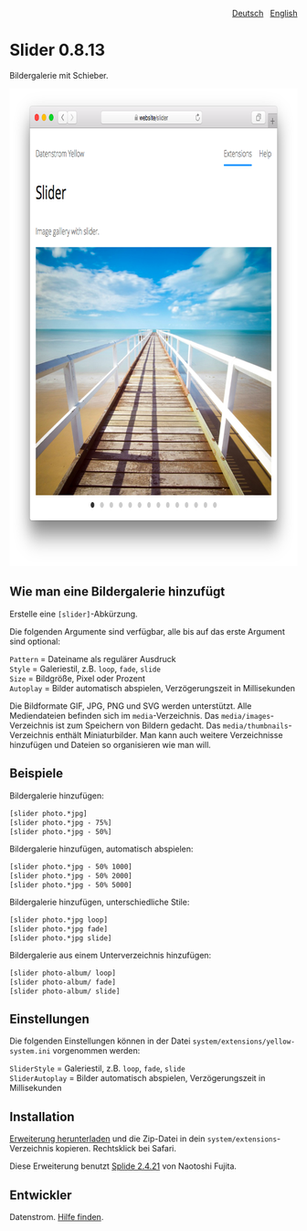<p align="right"><a href="README-de.md">Deutsch</a> &nbsp; <a href="README.md">English</a></p>

Slider 0.8.13
=============
Bildergalerie mit Schieber.

<p align="center"><img src="slider-screenshot.png?raw=true" width="795" height="836" alt="Bildschirmfoto"></p>

## Wie man eine Bildergalerie hinzufügt

Erstelle eine `[slider]`-Abkürzung.

Die folgenden Argumente sind verfügbar, alle bis auf das erste Argument sind optional:
  
`Pattern` = Dateiname als regulärer Ausdruck  
`Style` = Galeriestil, z.B. `loop`, `fade`, `slide`  
`Size` = Bildgröße, Pixel oder Prozent    
`Autoplay` = Bilder automatisch abspielen, Verzögerungszeit in Millisekunden  

Die Bildformate GIF, JPG, PNG und SVG werden unterstützt. Alle Mediendateien befinden sich im `media`-Verzeichnis. Das `media/images`-Verzeichnis ist zum Speichern von Bildern gedacht. Das `media/thumbnails`-Verzeichnis enthält Miniaturbilder. Man kann auch weitere Verzeichnisse hinzufügen und Dateien so organisieren wie man will.

## Beispiele

Bildergalerie hinzufügen:

    [slider photo.*jpg]
    [slider photo.*jpg - 75%]
    [slider photo.*jpg - 50%]

Bildergalerie hinzufügen, automatisch abspielen:

    [slider photo.*jpg - 50% 1000]
    [slider photo.*jpg - 50% 2000]
    [slider photo.*jpg - 50% 5000]

Bildergalerie hinzufügen, unterschiedliche Stile:

    [slider photo.*jpg loop]
    [slider photo.*jpg fade]
    [slider photo.*jpg slide]

Bildergalerie aus einem Unterverzeichnis hinzufügen:

    [slider photo-album/ loop]
    [slider photo-album/ fade]
    [slider photo-album/ slide]

## Einstellungen

Die folgenden Einstellungen können in der Datei `system/extensions/yellow-system.ini` vorgenommen werden:

`SliderStyle` = Galeriestil, z.B. `loop`, `fade`, `slide`  
`SliderAutoplay` = Bilder automatisch abspielen, Verzögerungszeit in Millisekunden  

## Installation

[Erweiterung herunterladen](https://github.com/datenstrom/yellow-extensions/raw/master/zip/slider.zip) und die Zip-Datei in dein `system/extensions`-Verzeichnis kopieren. Rechtsklick bei Safari.

Diese Erweiterung benutzt [Splide 2.4.21](https://github.com/Splidejs/splide) von Naotoshi Fujita.

## Entwickler

Datenstrom. [Hilfe finden](https://datenstrom.se/de/yellow/help/).
